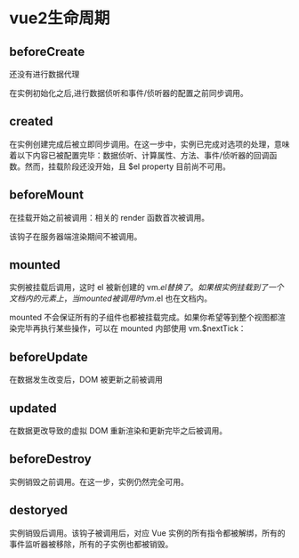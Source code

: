 # vue2生命周期

## beforeCreate
还没有进行数据代理

在实例初始化之后,进行数据侦听和事件/侦听器的配置之前同步调用。

## created
在实例创建完成后被立即同步调用。在这一步中，实例已完成对选项的处理，意味着以下内容已被配置完毕：数据侦听、计算属性、方法、事件/侦听器的回调函数。然而，挂载阶段还没开始，且 $el property 目前尚不可用。
## beforeMount
在挂载开始之前被调用：相关的 render 函数首次被调用。

该钩子在服务器端渲染期间不被调用。
## mounted
实例被挂载后调用，这时 el 被新创建的 vm.$el 替换了。如果根实例挂载到了一个文档内的元素上，当 mounted 被调用时 vm.$el 也在文档内。

mounted 不会保证所有的子组件也都被挂载完成。如果你希望等到整个视图都渲染完毕再执行某些操作，可以在 mounted 内部使用 vm.$nextTick：

## beforeUpdate
在数据发生改变后，DOM 被更新之前被调用
## updated
在数据更改导致的虚拟 DOM 重新渲染和更新完毕之后被调用。
## beforeDestroy
实例销毁之前调用。在这一步，实例仍然完全可用。
## destoryed
实例销毁后调用。该钩子被调用后，对应 Vue 实例的所有指令都被解绑，所有的事件监听器被移除，所有的子实例也都被销毁。
